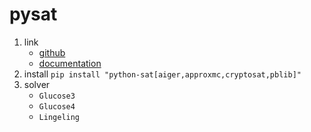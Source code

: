 # pysat

1. link
   * [github](https://github.com/pysathq/pysat)
   * [documentation](https://pysathq.github.io/)
2. install `pip install "python-sat[aiger,approxmc,cryptosat,pblib]"`
3. solver
   * `Glucose3`
   * `Glucose4`
   * `Lingeling`
